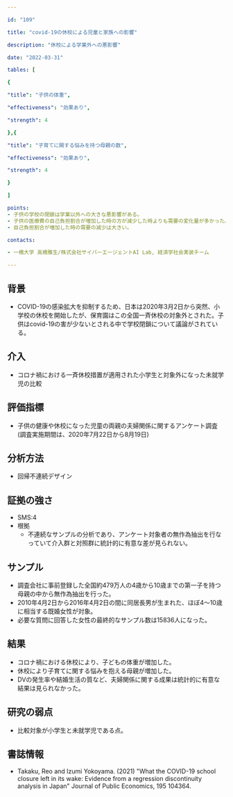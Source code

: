 ```yaml
---

id: "109"

title: "covid-19の休校による児童と家族への影響"

description: "休校による学業外への悪影響"

date: "2022-03-31"

tables: [

{

"title": "子供の体重",

"effectiveness": "効果あり",

"strength": 4

},{

"title": "子育てに関する悩みを持つ母親の数",

"effectiveness": "効果あり",

"strength": 4

}

]

points:
- 子供の学校の閉鎖は学業以外への大きな悪影響がある。
- 子供の医療費の自己負担割合が増加した時の方が減少した時よりも需要の変化量が多かった。
- 自己負担割合が増加した時の需要の減少は大きい。

contacts:

- 一橋大学 高橋雅生/株式会社サイバーエージェントAI Lab, 経済学社会実装チーム

---
```


## 背景

- COVID-19の感染拡大を抑制するため、日本は2020年3月2日から突然、小学校の休校を開始したが、保育園はこの全国一斉休校の対象外とされた。子供はcovid-19の害が少ないとされる中で学校閉鎖について議論がされている。

## 介入
- コロナ禍における一斉休校措置が適用された小学生と対象外になった未就学児の比較

## 評価指標
- 子供の健康や休校になった児童の両親の夫婦関係に関するアンケート調査(調査実施期間は、2020年7月22日から8月19日)

## 分析方法
- 回帰不連続デザイン

## 証拠の強さ

- SMS:4
- 根拠
    - 不連続なサンプルの分析であり、アンケート対象者の無作為抽出を行なっていて介入群と対照群に統計的に有意な差が見られない。

## サンプル

- 調査会社に事前登録した全国約479万人の4歳から10歳までの第一子を持つ母親の中から無作為抽出を行った。
- 2010年4月2日から2016年4月2日の間に同居長男が生まれた、ほぼ4～10歳に相当する既婚女性が対象。
- 必要な質問に回答した女性の最終的なサンプル数は15836人になった。

## 結果
- コロナ禍における休校により、子どもの体重が増加した。
- 休校により子育てに関する悩みを抱える母親が増加した。
- DVの発生率や結婚生活の質など、夫婦関係に関する成果は統計的に有意な結果は見られなかった。

## 研究の弱点
- 比較対象が小学生と未就学児である点。

## 書誌情報
- Takaku, Reo and Izumi Yokoyama. (2021) "What the COVID-19 school closure left in its wake: Evidence from a regression discontinuity analysis in Japan" Journal of Public Economics, 195 104364.
